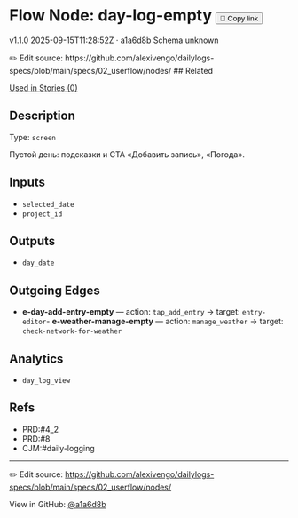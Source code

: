 
# Flow Node: day-log-empty <button class="copy-link" aria-label="Copy page link" onclick="window.spechubCopyLink && window.spechubCopyLink()">🔗 Copy link</button>

<p class="badges">
  <span class="badge version">v1.1.0</span>
  <span class="badge build">2025-09-15T11:28:52Z · <a href="https://github.com/alexivengo/dailylogs-specs/commits/main" target="_blank" rel="noopener" class="sha">a1a6d8b</a></span>
  <span class="badge schema unknown">Schema unknown</span>
</p>
✏️ Edit source: https://github.com/alexivengo/dailylogs-specs/blob/main/specs/02_userflow/nodes/
## Related
<p>
  <span class="chip">
    <a href="../stories/index.md#?flow=day-log-empty">Used in Stories (0)</a>
  </span>
</p>

## Description
Type: `screen`

Пустой день: подсказки и CTA «Добавить запись», «Погода».

## Inputs
- `selected_date`
- `project_id`

## Outputs
- `day_date`

## Outgoing Edges
- **e-day-add-entry-empty** — action: `tap_add_entry` → target: `entry-editor`- **e-weather-manage-empty** — action: `manage_weather` → target: `check-network-for-weather`

## Analytics
- `day_log_view`

## Refs
- PRD:#4_2
- PRD:#8
- CJM:#daily-logging

---
✏️ Edit source: https://github.com/alexivengo/dailylogs-specs/blob/main/specs/02_userflow/nodes/

<p class="page-meta">
  View in GitHub: <a href="https://github.com/alexivengo/dailylogs-specs/commit/a1a6d8b" target="_blank" rel="noopener">@a1a6d8b</a></p>